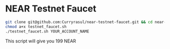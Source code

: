 # NEAR Testnet Faucet

```bash
git clone git@github.com:Curryrasul/near-testnet-faucet.git && cd near-testnet-faucet
chmod a+x testnet_faucet.sh
./testnet_faucet.sh YOUR_ACCOUNT_NAME
```

This script will give you 199 NEAR